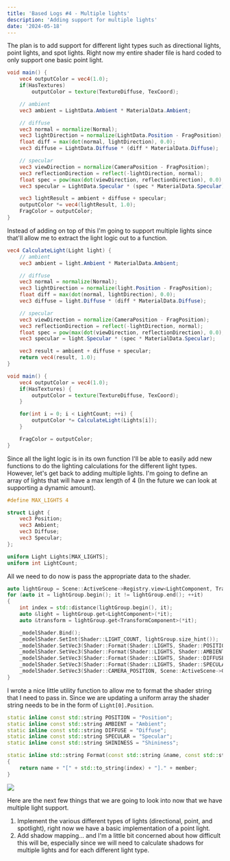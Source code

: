 ```yaml
---
title: 'Based Logs #4 - Multiple lights'
description: 'Adding support for multiple lights'
date: '2024-05-18'
---
```


The plan is to add support for different light types such as directional lights, point lights, and spot lights. Right now my entire shader file is hard coded to only support one basic point light.

```glsl
void main() {
    vec4 outputColor = vec4(1.0);
    if(HasTextures)
        outputColor = texture(TextureDiffuse, TexCoord);

    // ambient
    vec3 ambient = LightData.Ambient * MaterialData.Ambient;

    // diffuse
    vec3 normal = normalize(Normal);
    vec3 lightDirection = normalize(LightData.Position - FragPosition);
    float diff = max(dot(normal, lightDirection), 0.0);
    vec3 diffuse = LightData.Diffuse * (diff * MaterialData.Diffuse);

    // specular
    vec3 viewDirection = normalize(CameraPosition - FragPosition);
    vec3 reflectionDirection = reflect(-lightDirection, normal);
    float spec = pow(max(dot(viewDirection, reflectionDirection), 0.0), MaterialData.Shininess);
    vec3 specular = LightData.Specular * (spec * MaterialData.Specular);

    vec3 lightResult = ambient + diffuse + specular;
    outputColor *= vec4(lightResult, 1.0);
    FragColor = outputColor;
}
```

Instead of adding on top of this I'm going to support multiple lights since that'll allow me to extract the light logic out to a function.

```glsl
vec4 CalculateLight(Light light) {
    // ambient
    vec3 ambient = light.Ambient * MaterialData.Ambient;

    // diffuse
    vec3 normal = normalize(Normal);
    vec3 lightDirection = normalize(light.Position - FragPosition);
    float diff = max(dot(normal, lightDirection), 0.0);
    vec3 diffuse = light.Diffuse * (diff * MaterialData.Diffuse);

    // specular
    vec3 viewDirection = normalize(CameraPosition - FragPosition);
    vec3 reflectionDirection = reflect(-lightDirection, normal);
    float spec = pow(max(dot(viewDirection, reflectionDirection), 0.0), MaterialData.Shininess);
    vec3 specular = light.Specular * (spec * MaterialData.Specular);

    vec3 result = ambient + diffuse + specular;
    return vec4(result, 1.0);
}

void main() {
    vec4 outputColor = vec4(1.0);
    if(HasTextures) {
        outputColor = texture(TextureDiffuse, TexCoord);
    }

    for(int i = 0; i < LightCount; ++i) {
        outputColor *= CalculateLight(Lights[i]);
    }

    FragColor = outputColor;
}
```

Since all the light logic is in its own function I'll be able to easily add new functions to do the lighting calculations for the different light types. However, let's get back to adding multiple lights. I'm going to define an array of lights that will have a max length of 4 (In the future we can look at supporting a dynamic amount).

```glsl
#define MAX_LIGHTS 4

struct Light {
    vec3 Position;
    vec3 Ambient;
    vec3 Diffuse;
    vec3 Specular;
};

uniform Light Lights[MAX_LIGHTS];
uniform int LightCount;
```

All we need to do now is pass the appropriate data to the shader.

```cpp
auto lightGroup = Scene::ActiveScene->Registry.view<LightComponent, TransformComponent>();
for (auto it = lightGroup.begin(); it != lightGroup.end(); ++it)
{
    int index = std::distance(lightGroup.begin(), it);
    auto &light = lightGroup.get<LightComponent>(*it);
    auto &transform = lightGroup.get<TransformComponent>(*it);

    _modelShader.Bind();
    _modelShader.SetInt(Shader::LIGHT_COUNT, lightGroup.size_hint());
    _modelShader.SetVec3(Shader::Format(Shader::LIGHTS, Shader::POSITION, index), transform.Position);
    _modelShader.SetVec3(Shader::Format(Shader::LIGHTS, Shader::AMBIENT, index), light.Ambient);
    _modelShader.SetVec3(Shader::Format(Shader::LIGHTS, Shader::DIFFUSE, index), light.Diffuse);
    _modelShader.SetVec3(Shader::Format(Shader::LIGHTS, Shader::SPECULAR, index), light.Specular);
    _modelShader.SetVec3(Shader::CAMERA_POSITION, Scene::ActiveScene->GetCamera().GetPosition());
}
```

I wrote a nice little utility function to allow me to format the shader string that I need to pass in. Since we are updating a uniform array the shader string needs to be in the form of `Light[0].Position`.

```cpp
static inline const std::string POSITION = "Position";
static inline const std::string AMBIENT = "Ambient";
static inline const std::string DIFFUSE = "Diffuse";
static inline const std::string SPECULAR = "Specular";
static inline const std::string SHININESS = "Shininess";

static inline std::string Format(const std::string &name, const std::string &member, const int &index)
{
    return name + "[" + std::to_string(index) + "]." + member;
}
```

<Img src="two-lights.jpg" caption="Two different lights!!" />

Here are the next few things that we are going to look into now that we have multiple light support.

1. Implement the various different types of lights (directional, point, and spotlight), right now we have a basic implementation of a point light.
2. Add shadow mapping... and I'm a little bit concerned about how difficult this will be, especially since we will need to calculate shadows for multiple lights and for each different light type.

<Spotify src="track/5gBmgd5XNkvIkg8bqDAdG9?si=9bc19353653f40e0" />
